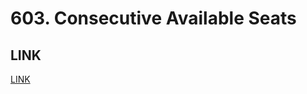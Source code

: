 # 603. Consecutive Available Seats

## LINK
[LINK](https://leetcode.com/problems/consecutive-available-seats/)
